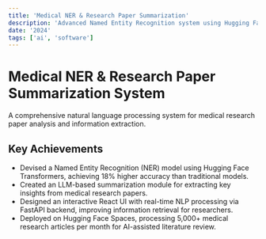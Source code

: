 ```yaml
---
title: 'Medical NER & Research Paper Summarization'
description: 'Advanced Named Entity Recognition system using Hugging Face Transformers with LLM-based summarization for medical research papers.'
date: '2024'
tags: ['ai', 'software']
---
```


# Medical NER & Research Paper Summarization System

A comprehensive natural language processing system for medical research paper analysis and information extraction.

## Key Achievements

- Devised a Named Entity Recognition (NER) model using Hugging Face Transformers, achieving 18% higher accuracy than traditional models.
- Created an LLM-based summarization module for extracting key insights from medical research papers.
- Designed an interactive React UI with real-time NLP processing via FastAPI backend, improving information retrieval for researchers.
- Deployed on Hugging Face Spaces, processing 5,000+ medical research articles per month for AI-assisted literature review. 
